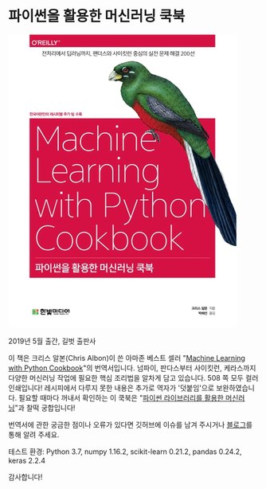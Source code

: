 # 파이썬을 활용한 머신러닝 쿡북

![커버 이미지](./cover.jpg)

2019년 5월 출간, 길벗 출판사

이 책은 크리스 알본(Chris Albon)이 쓴 아마존 베스트 셀러 "[Machine Learning with Python Cookbook](https://www.amazon.com/Machine-Learning-Python-Cookbook-Preprocessing/dp/1491989386/)"의 번역서입니다. 넘파이, 판다스부터 사이킷런, 케라스까지 다양한 머신러닝 작업에 필요한 핵심 조리법을 알차게 담고 있습니다. 508 쪽 모두 컬러 인쇄입니다! 레시피에서 다루지 못한 내용은 추가로 역자가 '덧붙임'으로 보완하였습니다. 필요할 때마다 꺼내서 확인하는 이 쿡북은 "[파이썬 라이브러리를 활용한 머신러닝](https://tensorflow.blog/개정판-파이썬-라이브러리를-활용한-머신러닝/)"과 찰떡 궁합입니다!


번역서에 관한 궁금한 점이나 오류가 있다면 깃허브에 이슈를 남겨 주시거나 [블로그](https://bit.ly/ml-cookbook)를 통해 알려 주세요.


테스트 환경: Python 3.7, numpy 1.16.2, scikit-learn 0.21.2, pandas 0.24.2, keras 2.2.4


감사합니다!